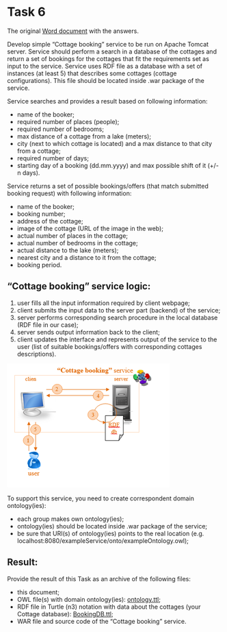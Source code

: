 # Task 6 

The original [Word document](https://jyu-my.sharepoint.com/:w:/g/personal/borbely_jyu_fi/EWis2Mfxl21PqTltjJLvNVYBhfhk9lPRkYq8lqEpjB0rPQ?e=JfX8AB) with the answers.

Develop simple “Cottage booking” service to be run on Apache Tomcat server. Service should perform a search in a database of the cottages and return a set of bookings for the cottages that fit the requirements set as input to the service. Service uses RDF file as a database with a set of instances (at least 5) that describes some cottages (cottage configurations). This file should be located inside .war package of the service.

Service searches and provides a result based on following information:
*	name of the booker;
*	required number of places (people);
*	required number of bedrooms;
*	max distance of a cottage from a lake (meters);
*	city (next to which cottage is located) and a max distance to that city from a cottage;
*	required number of days;
*	starting day of a booking (dd.mm.yyyy) and max possible shift of it (+/- n days).

Service returns a set of possible bookings/offers (that match submitted booking request) with following information:  
*	name of the booker;
*	booking number;
*	address of the cottage;
*	image of the cottage (URL of the image in the web);
*	actual number of places in the cottage;
*	actual number of bedrooms in the cottage;
*	actual distance to the lake (meters);
*	nearest city and a distance to it from the cottage;
*	booking period.   

## “Cottage booking” service logic:

1.	user fills all the input information required by client webpage;
2.	client submits the input data to the server part (backend) of the service;
3.	server performs corresponding search procedure in the local database (RDF file in our case);
4.	server sends output information back to the client;
5.	client updates the interface and represents output of the service to the user (list of suitable bookings/offers with corresponding cottages descriptions).

![Service logic](task6/task6.png)

To support this service, you need to create correspondent domain ontology(ies):
*	each group makes own ontology(ies);
*	ontology(ies) should be located inside .war package of the service;
*	be sure that URI(s) of ontology(ies) points to the real location (e.g. localhost:8080/exampleService/onto/exampleOntology.owl);

## Result:

Provide the result of this Task as an archive of the following files:
*	this document; 
*	OWL file(s) with domain ontology(ies): [ontology.ttl](task6/Service/src/main/webapp/ontology.ttl);
*	RDF file in Turtle (n3) notation with data about the cottages (your Cottage database): [BookingDB.ttl](task6/Service/src/main/webapp/BookingDB.ttl);
*	WAR file and source code of the “Cottage booking” service.
